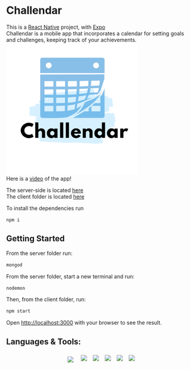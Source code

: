 # Challendar

This is a [React Native](https://reactnative.dev/) project, with [Expo](https://expo.dev/)
<br>
Challendar is a mobile app that incorporates a calendar for setting goals and challenges, keeping track of your achievements.
<img src="https://github.com/lisiesu/Challendar/blob/master/assets/Challendar.png?raw=true" height="350"  />
<br>
Here is a [video](https://www.youtube.com/watch?v=GR3efTNrj8g) of the app!<br>

The server-side is located [here](https://github.com/lisiesu/Challendar-Server/tree/master) <br>
The client folder is located [here](https://github.com/lisiesu/Challendar/tree/master)

To install the dependencies run 
```bash
npm i
```

## Getting Started

From the server folder run:

```bash
mongod
```

From the server folder, start a new terminal and run:
```bash
nodemon
```

Then, from the client folder, run:
```bash
npm start
```

Open [http://localhost:3000](http://localhost:3000) with your browser to see the result.


## Languages & Tools:

<p align="center">
<img src="http://www.walterpalladino.com/wp-content/uploads/2018/02/React-Native-Logo.png" height="80" style="vertical-align:top; margin:10px" />
<img src="https://play-lh.googleusercontent.com/7l-bQADRV4PzxAz_9GH2aozV3jkHqdlUJbOsIf4Eu_bazCi6UH_UyiAeKer2-s9GafI" height="80" style="vertical-align:top; margin:6px"/>
<img src="https://laymanclass.com/wp-content/uploads/2019/08/mongodb2.jpeg" height="80" style="vertical-align:top; margin:6px"/>
<img src="https://cms-assets.tutsplus.com/uploads/users/34/syllabuses/1228/preview_image/mongoose.jpg" height="80" style="vertical-align:top; margin:6px"/>
<img src="https://lh3.googleusercontent.com/csXm00pBuJvmhsXcI1XauxFGrE66sHBbWI9QyKY0lt2h55a1VaKl6F5TrlH0wBC_aijloKw9lh8a=e14-rj-sc0xffffff-w1270" height="80" style="vertical-align:top; margin:6px"/>
<img src="https://miro.medium.com/max/1400/1*XP-mZOrIqX7OsFInN2ngRQ.png"  height="80" style="vertical-align:top; margin:6px"/>
</p>
